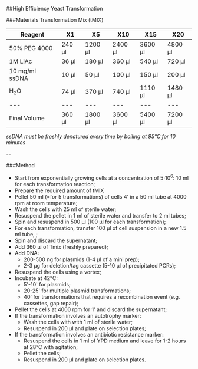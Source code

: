 ##High Efficiency Yeast Transformation

###Materials
Transformation Mix (tMIX)

| Reagent 				 |	X1 | X5 | X10|X15|X20|
|---|---|---|---|---|---|
|50% PEG 4000| 	240 μl   |1200 μl   |2400 μl   |3600 μl   |4800 μl   |
|1M LiAc      |  36 μl   |  180 μl   |  360 μl   |  540 μl   |  720 μl   |
|10 mg/ml ssDNA    |  10 μl  | 50 μl  | 100 μl  | 150 μl  | 200 μl  |
|H<sub>2</sub>O        |  74 μl  | 370 μl  | 740 μl  | 1110 μl  | 1480 μl  |
|---|---|---|---|---|---|
|Final Volume |  360 μl   | 1800 μl   | 3600 μl   | 5400 μl   | 7200 μl   |

*ssDNA must be freshly denatured every time by boiling at 95°C for 10 minutes*

--

###Method
* Start from exponentially growing cells at a concentration of 5⋅10<sup>6</sup>: 10 ml for each transformation reaction;
* Prepare the required amount of tMIX
* Pellet 50 ml (=for 5 transformations) of cells 4' in a 50 ml tube at 4000 rpm at room temperature;
* Wash the cells with 25 ml of sterile water;
* Resuspend the pellet in 1 ml of sterile water and transfer to 2 ml tubes;
* Spin and resuspend in 500 μl (100 μl for each transformation);
* For each transformation, transfer 100 μl of cell suspension in a new 1.5 ml tube, ;
* Spin and discard the supernatant;
* Add 360 μl of Tmix (freshly prepared);
* Add DNA:
  * 200-500 ng for plasmids (1-4 μl of a mini prep);
  * 2-3 μg for deletion/tag cassette (5-10 μl of precipitated PCRs);
* Resuspend the cells using a vortex;
* Incubate at 42°C:
  * 5'-10' for plasmids;
  * 20-25' for multiple plasmid transformations;
  * 40' for transformations that requires a recombination event (e.g. cassettes, gap repair);
* Pellet the cells at 4000 rpm for 1' and discard the supernatant;
* If the transformation involves an autotrophy marker:
  * Wash the cells with with 1 ml of sterile water;
  * Resuspend in 200 μl and plate on selection plates;
* If the transformation involves an antibiotic resistance marker:
  * Resuspend the cells in 1 ml of YPD medium and leave for 1-2 hours at 28°C with agitation;
  * Pellet the cells;
  * Resuspend in 200 μl and plate on selection plates.
